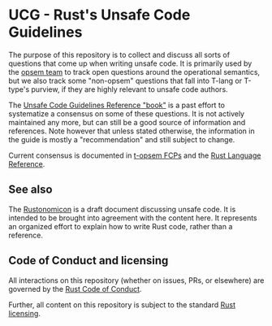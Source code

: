 
UCG - Rust's Unsafe Code Guidelines
===

The purpose of this repository is to collect and discuss all sorts of questions that come up when writing unsafe code.
It is primarily used by the [opsem team](https://github.com/rust-lang/opsem-team/) to track open questions around the operational semantics, but we also track some "non-opsem" questions that fall into T-lang or T-type's purview, if they are highly relevant to unsafe code authors.

The [Unsafe Code Guidelines Reference "book"][ucg_book] is a past effort to systematize a consensus on some of these questions.
It is not actively maintained any more, but can still be a good source of information and references.
Note however that unless stated otherwise, the information in the guide is mostly a "recommendation" and still subject to change.

Current consensus is documented in [t-opsem FCPs](https://github.com/rust-lang/opsem-team/blob/main/fcps.md) and the [Rust Language Reference].

[ucg_book]: https://rust-lang.github.io/unsafe-code-guidelines
[Rust Language Reference]: https://doc.rust-lang.org/reference/index.html

## See also

The [Rustonomicon] is a draft document discussing unsafe code. It is intended to
be brought into agreement with the content here. It represents an organized
effort to explain how to write Rust code, rather than a reference.

[Rustonomicon]: https://doc.rust-lang.org/nightly/nomicon/

## Code of Conduct and licensing

All interactions on this repository (whether on issues, PRs, or
elsewhere) are governed by the [Rust Code of
Conduct](CODE_OF_CONDUCT.md).

Further, all content on this repository is subject to the standard
[Rust](LICENSE-MIT) [licensing](LICENSE-APACHE).
